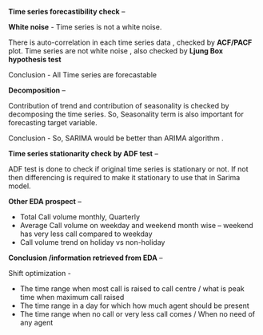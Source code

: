 
 **Time series forecastibility check** – 

**White noise** - Time series is not a white noise.

There is auto-correlation in each time series data , checked by **ACF/PACF** plot.
Time series are not white noise , also checked by **Ljung Box hypothesis test**

Conclusion - All Time series are forecastable 



**Decomposition** – 

Contribution of trend and contribution of seasonality is checked by decomposing the time series. So, Seasonality term is also important for forecasting target variable. 

Conclusion - So, SARIMA would be better than ARIMA algorithm . 

 
**Time series stationarity check by ADF test** – 

ADF test is done to check if original time series is stationary or not. If not then differencing is required to make it stationary to use that in Sarima model. 

**Other EDA prospect** – 

* Total Call volume monthly, Quarterly 
* Average Call volume on weekday and weekend month wise – weekend has very less call compared to weekday 
* Call volume trend on holiday vs non-holiday

**Conclusion /information retrieved from EDA** – 

Shift optimization - 

* The time range when most call is raised to call centre / what is peak time when maximum call raised 
* The time range in a day for which how much agent should be present 
* The time range when no call or very less call comes / When no need of any agent 
  

